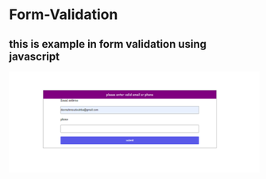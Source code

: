 # Form-Validation
## this is example in  form validation using javascript
![Alt text](Screenshot.png?raw=true "Title")
